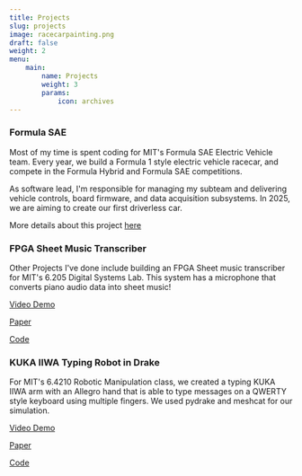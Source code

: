 ```yaml
---
title: Projects
slug: projects
image: racecarpainting.png
draft: false
weight: 2
menu: 
    main:
        name: Projects
        weight: 3
        params:
            icon: archives
---
```

### Formula SAE
Most of my time is spent coding for MIT's Formula SAE Electric Vehicle team. Every year, we build a Formula 1 style electric vehicle racecar, and compete in the Formula Hybrid and Formula SAE competitions. 

As software lead, I'm responsible for managing my subteam and delivering vehicle controls, board firmware, and data acquisition subsystems. In 2025, we are aiming to create our first driverless car.

More details about this project [here](FSAE)

### FPGA Sheet Music Transcriber
Other Projects I've done include building an FPGA Sheet music transcriber for MIT's 6.205 Digital Systems Lab. This system has a microphone that converts piano audio data into sheet music!

[Video Demo](https://www.youtube.com/watch?v=1X-RZDkiSYc)

[Paper](https://github.com/woxsao/6.111-Music-Transcription-Project/blob/main/6_111_Final_Report.pdf)

[Code](https://github.com/woxsao/6.111-Music-Transcription-Project)
### KUKA IIWA Typing Robot in Drake
For MIT's 6.4210 Robotic Manipulation class, we created a typing KUKA IIWA arm with an Allegro hand that is able to type messages on a QWERTY style keyboard using multiple fingers. We used pydrake and meshcat for our simulation.

[Video Demo](https://www.youtube.com/watch?v=lqTE7q3AonY)

[Paper](https://github.com/woxsao/6.4210-Typing-Robot/blob/main/TypingRobot_Zhang_Chan%20(1).pdf)

[Code](https://github.com/woxsao/6.4210-Typing-Robot)
